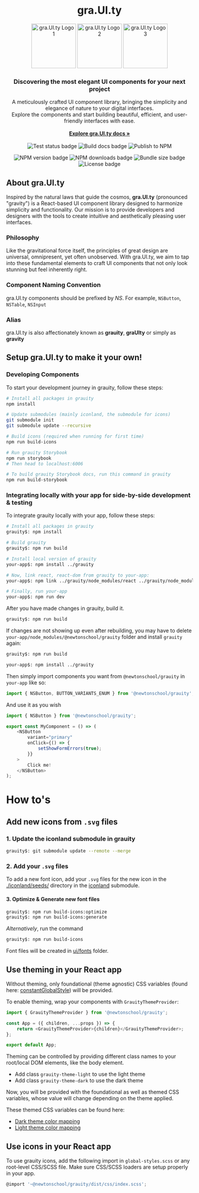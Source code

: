 <h1 align="center">gra.UI.ty</h1>

<p align="center">
  <img src="https://d3dyfaf3iutrxo.cloudfront.net/general/upload/cc6c8f01c5fa4ca481de8f9180eb937a.png" alt="gra.UI.ty Logo 1" width="120" height="120" />
  <img src="https://d3dyfaf3iutrxo.cloudfront.net/general/upload/92ae68a3bf55431d8120e92041951482.png" alt="gra.UI.ty Logo 2" width="120" height="120" />
  <img src="https://d3dyfaf3iutrxo.cloudfront.net/general/upload/c1dd6d6367b34e01a19c458e1656c3c1.png" alt="gra.UI.ty Logo 3" width="120" height="120" />
</p>

<h3 align="center">Discovering the most elegant UI components for your next project</h3>

<p align="center">
  A meticulously crafted UI component library, bringing the simplicity and elegance of nature to your digital interfaces.
  <br />
  Explore the components and start building beautiful, efficient, and user-friendly interfaces with ease.
  <br />
  <br />
  <a href="https://grauity.newtonschool.co"><strong>Explore gra.UI.ty docs »</strong></a>
  <br />
  <br />
  <img src="https://github.com/Newton-School/grauity/actions/workflows/run-tests.yml/badge.svg" alt="Test status badge" />
  <img src="https://github.com/Newton-School/grauity/actions/workflows/build-storybook.yml/badge.svg" alt="Build docs badge" />
  <img src="https://github.com/Newton-School/grauity/actions/workflows/publish-npm-package.yml/badge.svg" alt="Publish to NPM" />
  <div align="center">
    <img src="http://img.shields.io/npm/v/@newtonschool/grauity.svg" alt="NPM version badge" />
    <img src="http://img.shields.io/npm/dm/@newtonschool/grauity.svg" alt="NPM downloads badge" />
    <img src="http://img.shields.io/bundlephobia/min/@newtonschool/grauity.svg" alt="Bundle size badge" />
    <img src="http://img.shields.io/npm/l/@newtonschool/grauity.svg" alt="License badge" />
  </div>
</p>

## About gra.UI.ty

Inspired by the natural laws that guide the cosmos, **gra.UI.ty** (pronounced "gravity") is a React-based UI component library designed to harmonize simplicity and functionality. Our mission is to provide developers and designers with the tools to create intuitive and aesthetically pleasing user interfaces.

### Philosophy

Like the gravitational force itself, the principles of great design are universal, omnipresent, yet often unobserved. With gra.UI.ty, we aim to tap into these fundamental elements to craft UI components that not only look stunning but feel inherently right.

### Component Naming Convention

gra.UI.ty components should be prefixed by _NS_.
For example, `NSButton`, `NSTable`, `NSInput`

### Alias

gra.UI.ty is also affectionately known as **grauity**, **graUIty** or simply as **gravity**

## Setup gra.UI.ty to make it your own!

### Developing Components

To start your development journey in grauity, follow these steps:

```bash
# Install all packages in grauity
npm install

# Update submodules (mainly iconland, the submodule for icons)
git submodule init
git submodule update --recursive

# Build icons (required when running for first time)
npm run build-icons

# Run grauity Storybook
npm run storybook
# Then head to localhost:6006

# To build grauity Storybook docs, run this command in grauity
npm run build-storybook
```

### Integrating locally with your app for side-by-side development & testing

To integrate grauity locally with your app, follow these steps:

```bash
# Install all packages in grauity
grauity$: npm install

# Build grauity
grauity$: npm run build

# Install local version of grauity
your-app$: npm install ../grauity

# Now, link react, react-dom from grauity to your-app:
your-app$: npm link ../grauity/node_modules/react ../grauity/node_modules/react-dom --legacy-peer-deps

# Finally, run your-app
your-app$: npm run dev
```

After you have made changes in grauity, build it.

```bash
grauity$: npm run build
```

If changes are not showing up even after rebuilding, you may
have to delete `your-app/node_modules/@newtonschool/grauity` folder
and install `grauity` again:

```bash
grauity$: npm run build

your-app$: npm install ../grauity
```

Then simply import components you want from `@newtonschool/grauity` in `your-app` like so:

```js
import { NSButton, BUTTON_VARIANTS_ENUM } from '@newtonschool/grauity';
```

And use it as you wish

```js
import { NSButton } from '@newtonschool/grauity';

export const MyComponent = () => (
    <NSButton
        variant="primary"
        onClick={() => {
            setShowFormErrors(true);
        }}
    >
        Click me!
    </NSButton>
);
```

# How to's

## Add new icons from `.svg` files

### 1. Update the iconland submodule in grauity

```bash
grauity$: git submodule update --remote --merge
```

### 2. Add your `.svg` files

To add a new font icon, add your `.svg` files for the new icon in the [./iconland/seeds/](iconland/seeds) directory in the [iconland](./iconland) submodule.

#### 3. Optimize & Generate new font files

```bash
grauity$: npm run build-icons:optimize
grauity$: npm run build-icons:generate
```

_Alternatively_, run the command

```bash
grauity$: npm run build-icons
```

Font files will be created in [ui/fonts](ui/fonts) folder.

## Use theming in your React app

Without theming, only foundational (theme agnostic) CSS variables (found here: [constantGlobalStyle](ui/themes/GlobalStyle.ts)) will be provided.

To enable theming, wrap your components with `GrauityThemeProvider`:

```js
import { GrauityThemeProvider } from '@newtonschool/grauity';

const App = ({ children, ...props }) => {
    return <GrauityThemeProvider>{children}</GrauityThemeProvider>;
};

export default App;
```

Theming can be controlled by providing different class names to your root/local DOM elements, like the body element.

-   Add class `grauity-theme-light` to use the light theme
-   Add class `grauity-theme-dark` to use the dark theme

Now, you will be provided with the foundational as well as themed CSS variables, whose
value will change depending on the theme applied.

These themed CSS variables can be found here:

-   [Dark theme color mapping](./ui/themes/darkThemeConstants.ts)
-   [Light theme color mapping](./ui/themes/lightThemeConstants.ts)

## Use icons in your React app

To use grauity icons, add the following import in `global-styles.scss` or any root-level CSS/SCSS file. Make sure CSS/SCSS loaders are setup properly in your app.

```js
@import '~@newtonschool/grauity/dist/css/index.scss';
```
